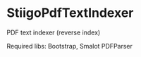 # StiigoPdfTextIndexer
PDF text indexer (reverse index)

Required libs: Bootstrap, Smalot PDFParser
